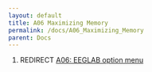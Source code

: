 ```yaml
---
layout: default
title: A06 Maximizing Memory
permalink: /docs/A06_Maximizing_Memory
parent: Docs
---
```


1.  REDIRECT [A06: EEGLAB option
    menu](/A06:_EEGLAB_option_menu "wikilink")